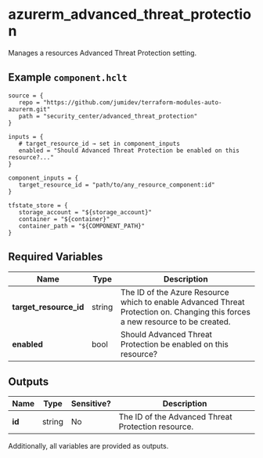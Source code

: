 # azurerm_advanced_threat_protection

Manages a resources Advanced Threat Protection setting.

## Example `component.hclt`

```hcl
source = {
   repo = "https://github.com/jumidev/terraform-modules-auto-azurerm.git"   
   path = "security_center/advanced_threat_protection"   
}

inputs = {
   # target_resource_id → set in component_inputs
   enabled = "Should Advanced Threat Protection be enabled on this resource?..."   
}

component_inputs = {
   target_resource_id = "path/to/any_resource_component:id"   
}

tfstate_store = {
   storage_account = "${storage_account}"   
   container = "${container}"   
   container_path = "${COMPONENT_PATH}"   
}

```

## Required Variables

| Name | Type |  Description |
| ---- | --------- |  ----------- |
| **target_resource_id** | string |  The ID of the Azure Resource which to enable Advanced Threat Protection on. Changing this forces a new resource to be created. | 
| **enabled** | bool |  Should Advanced Threat Protection be enabled on this resource? | 



## Outputs

| Name | Type | Sensitive? | Description |
| ---- | ---- | --------- | --------- |
| **id** | string | No  | The ID of the Advanced Threat Protection resource. | 

Additionally, all variables are provided as outputs.
